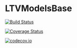 # LTVModelsBase

[![Build Status](https://travis-ci.org/baggepinnen/LTVModelsBase.jl.svg?branch=master)](https://travis-ci.org/baggepinnen/LTVModelsBase.jl)

[![Coverage Status](https://coveralls.io/repos/baggepinnen/LTVModelsBase.jl/badge.svg?branch=master&service=github)](https://coveralls.io/github/baggepinnen/LTVModelsBase.jl?branch=master)

[![codecov.io](http://codecov.io/github/baggepinnen/LTVModelsBase.jl/coverage.svg?branch=master)](http://codecov.io/github/baggepinnen/LTVModelsBase.jl?branch=master)
